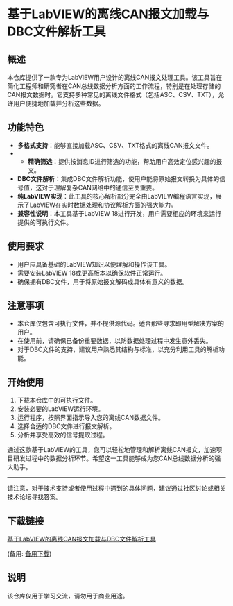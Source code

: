 # 基于LabVIEW的离线CAN报文加载与DBC文件解析工具

## 概述

本仓库提供了一款专为LabVIEW用户设计的离线CAN报文处理工具。该工具旨在简化工程师和研究者在CAN总线数据分析方面的工作流程，特别是在处理存储的CAN报文数据时。它支持多种常见的离线文件格式（包括ASC、CSV、TXT），允许用户便捷地加载并分析这些数据。

## 功能特色

- **多格式支持**：能够直接加载ASC、CSV、TXT格式的离线CAN报文文件。
- - **精确筛选**：提供按消息ID进行筛选的功能，帮助用户高效定位感兴趣的报文。
- **DBC文件解析**：集成DBC文件解析功能，使用户能将原始报文转换为具体的信号值，这对于理解复杂CAN网络中的通信至关重要。
- **纯LabVIEW实现**：此工具的核心解析部分完全由LabVIEW编程语言实现，展示了LabVIEW在实时数据处理和协议解析方面的强大能力。
- **兼容性说明**：本工具基于LabVIEW 18进行开发，用户需要相应的环境来运行提供的可执行文件。

## 使用要求

- 用户应具备基础的LabVIEW知识以便理解和操作该工具。
- 需要安装LabVIEW 18或更高版本以确保软件正常运行。
- 确保拥有DBC文件，用于将原始报文解码成具体有意义的数据。

## 注意事项

- 本仓库仅包含可执行文件，并不提供源代码。适合那些寻求即用型解决方案的用户。
- 在使用前，请确保已备份重要数据，以防数据处理过程中发生意外丢失。
- 对于DBC文件的支持，建议用户熟悉其结构与标准，以充分利用工具的解析功能。

## 开始使用

1. 下载本仓库中的可执行文件。
2. 安装必要的LabVIEW运行环境。
3. 运行程序，按照界面指示导入您的离线CAN数据文件。
4. 选择合适的DBC文件进行报文解析。
5. 分析并享受高效的信号提取过程。

通过这款基于LabVIEW的工具，您可以轻松地管理和解析离线CAN报文，加速项目研发过程中的数据分析环节。希望这一工具能够成为您CAN总线数据分析的强大助手。

---

请注意，对于技术支持或者使用过程中遇到的具体问题，建议通过社区讨论或相关技术论坛寻找答案。

## 下载链接
[基于LabVIEW的离线CAN报文加载与DBC文件解析工具](https://pan.quark.cn/s/aa7758abf0b6) 

(备用: [备用下载](https://pan.baidu.com/s/19etFWRmKA6L1rc_GEGLnbA?pwd=1234))

## 说明

该仓库仅用于学习交流，请勿用于商业用途。
